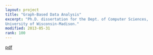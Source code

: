 ```yaml
---
layout: project
title: "Graph-Based Data Analysis"
excerpt: "Ph.D. dissertation for the Dept. of Computer Sciences,
University of Wisconsin-Madison."
modified: 2013-05-31
rank: 100
---
```


[pdf](/papers/tr1145.pdf)
